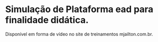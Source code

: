 # Simulação de Plataforma ead para finalidade didática.
Disponível em forma de vídeo no site de treinamentos mjailton.com.br.
